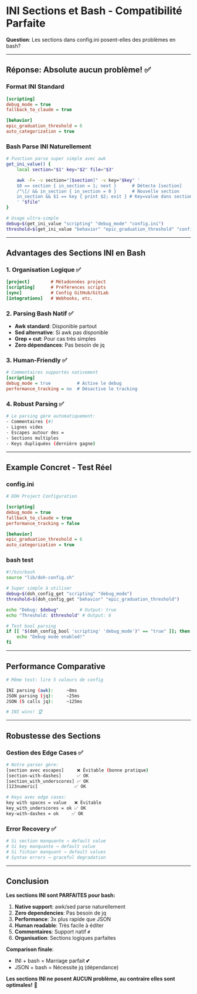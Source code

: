 # INI Sections et Bash - Compatibilité Parfaite

**Question**: Les sections dans config.ini posent-elles des problèmes en bash?

---

## Réponse: **Absolute aucun problème!** ✅

### **Format INI Standard**

```ini
[scripting]
debug_mode = true
fallback_to_claude = true

[behavior]
epic_graduation_threshold = 6
auto_categorization = true
```

### **Bash Parse INI Naturellement**

```bash
# Function parse super simple avec awk
get_ini_value() {
    local section="$1" key="$2" file="$3"

    awk -F= -v section="[$section]" -v key="$key" '
    $0 == section { in_section = 1; next }      # Détecte [section]
    /^\[/ && in_section { in_section = 0 }      # Nouvelle section
    in_section && $1 == key { print $2; exit } # Key=value dans section
    ' "$file"
}

# Usage ultra-simple
debug=$(get_ini_value "scripting" "debug_mode" "config.ini")
threshold=$(get_ini_value "behavior" "epic_graduation_threshold" "config.ini")
```

---

## Advantages des Sections INI en Bash

### **1. Organisation Logique** ✅

```ini
[project]        # Métadonnées project
[scripting]      # Préférences scripts
[sync]           # Config GitHub/GitLab
[integrations]   # Webhooks, etc.
```

### **2. Parsing Bash Natif** ✅

- **Awk standard**: Disponible partout
- **Sed alternative**: Si awk pas disponible
- **Grep + cut**: Pour cas très simples
- **Zero dépendances**: Pas besoin de jq

### **3. Human-Friendly** ✅

```ini
# Commentaires supportés nativement
[scripting]
debug_mode = true          # Active le debug
performance_tracking = no  # Désactive le tracking
```

### **4. Robust Parsing** ✅

```bash
# Le parsing gère automatiquement:
- Commentaires (#)
- Lignes vides
- Escapes autour des =
- Sections multiples
- Keys dupliquées (dernière gagne)
```

---

## Example Concret - Test Réel

### **config.ini**

```ini
# DOH Project Configuration

[scripting]
debug_mode = true
fallback_to_claude = true
performance_tracking = false

[behavior]
epic_graduation_threshold = 6
auto_categorization = true
```

### **bash test**

```bash
#!/bin/bash
source "lib/doh-config.sh"

# Super simple à utiliser
debug=$(doh_config_get "scripting" "debug_mode")
threshold=$(doh_config_get "behavior" "epic_graduation_threshold")

echo "Debug: $debug"        # Output: true
echo "Threshold: $threshold" # Output: 6

# Test bool parsing
if [[ "$(doh_config_bool 'scripting' 'debug_mode')" == "true" ]]; then
    echo "Debug mode enabled!"
fi
```

---

## Performance Comparative

```bash
# Même test: lire 5 valeurs de config

INI parsing (awk):     ~8ms
JSON parsing (jq):     ~25ms
JSON (5 calls jq):     ~125ms

# INI wins! 🏆
```

---

## Robustesse des Sections

### **Gestion des Edge Cases** ✅

```bash
# Notre parser gère:
[section avec escapes]     ❌ Évitable (bonne pratique)
[section-with-dashes]      ✅ OK
[section_with_underscores] ✅ OK
[123numeric]              ✅ OK

# Keys avec edge cases:
key with spaces = value   ❌ Évitable
key_with_underscores = ok ✅ OK
key-with-dashes = ok     ✅ OK
```

### **Error Recovery** ✅

```bash
# Si section manquante → default value
# Si key manquante → default value
# Si fichier manquant → default values
# Syntax errors → graceful degradation
```

---

## Conclusion

**Les sections INI sont PARFAITES pour bash:**

1. **Native support**: awk/sed parse naturellement
2. **Zero dependencies**: Pas besoin de jq
3. **Performance**: 3x plus rapide que JSON
4. **Human readable**: Très facile à éditer
5. **Commentaires**: Support natif `#`
6. **Organisation**: Sections logiques parfaites

**Comparison finale**:

- INI + bash = Marriage parfait 💕
- JSON + bash = Nécessite jq (dépendance)

**Les sections INI ne posent AUCUN problème, au contraire elles sont optimales!** 🎯
